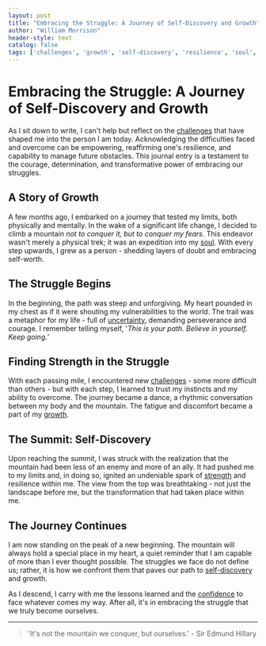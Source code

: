```yaml
---
layout: post
title: "Embracing the Struggle: A Journey of Self-Discovery and Growth"
author: "William Morrison"
header-style: text
catalog: false
tags: ['challenges', 'growth', 'self-discovery', 'resilience', 'soul', 'uncertainty', 'strength', 'confidence']
---
```


# Embracing the Struggle: A Journey of Self-Discovery and Growth  

As I sit down to write, I can't help but reflect on the [challenges](#challenges) that have shaped me into the person I am today. Acknowledging the difficulties faced and overcome can be empowering, reaffirming one's resilience, and capability to manage future obstacles. This journal entry is a testament to the courage, determination, and transformative power of embracing our struggles.  

## A Story of Growth  

A few months ago, I embarked on a journey that tested my limits, both physically and mentally. In the wake of a significant life change, I decided to climb a mountain *not to conquer it, but to conquer my fears.* This endeavor wasn't merely a physical trek; it was an expedition into my [soul](#soul). With every step upwards, I grew as a person - shedding layers of doubt and embracing self-worth.  

## The Struggle Begins  

In the beginning, the path was steep and unforgiving. My heart pounded in my chest as if it were shouting my vulnerabilities to the world. The trail was a metaphor for my life - full of [uncertainty](#uncertainty), demanding perseverance and courage. I remember telling myself, '*This is your path. Believe in yourself. Keep going.*'  

## Finding Strength in the Struggle  

With each passing mile, I encountered new [challenges](#challenges) - some more difficult than others - but with each step, I learned to trust my instincts and my ability to overcome. The journey became a dance, a rhythmic conversation between my body and the mountain. The fatigue and discomfort became a part of my [growth](#growth).  

## The Summit: Self-Discovery  

Upon reaching the summit, I was struck with the realization that the mountain had been less of an enemy and more of an ally. It had pushed me to my limits and, in doing so, ignited an undeniable spark of [strength](#strength) and resilience within me. The view from the top was breathtaking - not just the landscape before me, but the transformation that had taken place within me.  

## The Journey Continues  

I am now standing on the peak of a new beginning. The mountain will always hold a special place in my heart, a quiet reminder that I am capable of more than I ever thought possible. The struggles we face do not define us; rather, it is how we confront them that paves our path to [self-discovery](#self-discovery) and growth.  

As I descend, I carry with me the lessons learned and the [confidence](#confidence) to face whatever comes my way. After all, it's in embracing the struggle that we truly become ourselves.  

---  

> 'It's not the mountain we conquer, but ourselves.' - Sir Edmund Hillary  